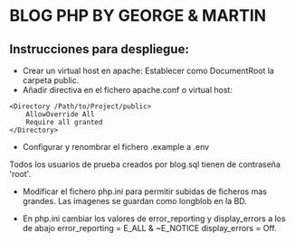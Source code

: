 # BLOG PHP BY GEORGE & MARTIN
## Instrucciones para despliegue:
- Crear un virtual host en apache: Establecer como DocumentRoot la carpeta public.
- Añadir directiva en el fichero apache.conf o virtual host: 
```
<Directory /Path/to/Project/public>
    AllowOverride All
    Require all granted
</Directory>
```
- Configurar y renombrar el fichero .example a .env

Todos los usuarios de prueba creados por blog.sql tienen de contraseña 'root'.

- Modificar el fichero php.ini para permitir subidas de ficheros mas grandes. Las imagenes se guardan como longblob en la BD.

- En php.ini cambiar los valores de error_reporting y display_errors a los de abajo
 error_reporting = E_ALL & ~E_NOTICE
 display_errors = Off.